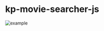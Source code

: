 # kp-movie-searcher-js

<!-- ![example](https://i.imgur.com/PAWJogu.png) -->

![example](https://imgur.com/a/ayrCxFD)
